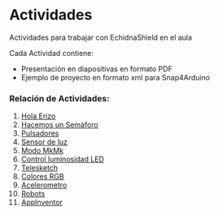 # Actividades
Actividades para trabajar con EchidnaShield en el aula

Cada Actividad contiene:
- Presentación en diapositivas en formato PDF
- Ejemplo de proyecto en formato xml para Snap4Arduino

### Relación de Actividades:
1. [Hola Erizo](https://github.com/EchidnaShield/Recursos/tree/master/Didactica/Actividades/01_HolaErizo)
2. [Hacemos un Semáforo](https://github.com/EchidnaShield/Recursos/tree/master/Didactica/Actividades/02_Hacemos_un_semaforo)
3. [Pulsadores](https://github.com/EchidnaShield/Recursos/tree/master/Didactica/Actividades/03_Pulsadores)
4. [Sensor de luz](https://github.com/EchidnaShield/Recursos/tree/master/Didactica/Actividades/04_SensordeLuz)
5. [Modo MkMk](https://github.com/EchidnaShield/Recursos/tree/master/Didactica/Actividades/05_ModoMkMk)
6. [Control luminosidad LED](https://github.com/EchidnaShield/Recursos/tree/master/Didactica/Actividades/06_ControlLuminosidadLED)
7. [Telesketch](https://github.com/EchidnaShield/Recursos/tree/master/Didactica/Actividades/07_Telesketch)
8. [Colores RGB](https://github.com/EchidnaShield/Recursos/tree/master/Didactica/Actividades/08_ColoresRGB)
9. [Acelerometro](https://github.com/EchidnaShield/Recursos/tree/master/Didactica/Actividades/09_Acelerometro)
10. [Robots](https://github.com/EchidnaShield/Recursos/tree/master/Didactica/Actividades/10_Robots)
11. [AppInventor](https://github.com/EchidnaShield/Recursos/tree/master/Didactica/Actividades/11_AppInventor)

